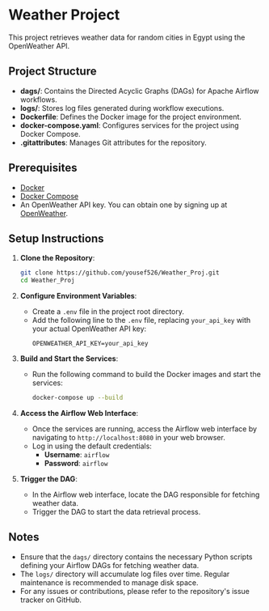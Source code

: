 
# Weather Project

This project retrieves weather data for random cities in Egypt using the OpenWeather API.

## Project Structure

- **dags/**: Contains the Directed Acyclic Graphs (DAGs) for Apache Airflow workflows.
- **logs/**: Stores log files generated during workflow executions.
- **Dockerfile**: Defines the Docker image for the project environment.
- **docker-compose.yaml**: Configures services for the project using Docker Compose.
- **.gitattributes**: Manages Git attributes for the repository.

## Prerequisites

- [Docker](https://www.docker.com/get-started)
- [Docker Compose](https://docs.docker.com/compose/install/)
- An OpenWeather API key. You can obtain one by signing up at [OpenWeather](https://openweathermap.org/api).

## Setup Instructions

1. **Clone the Repository**:
   ```bash
   git clone https://github.com/yousef526/Weather_Proj.git
   cd Weather_Proj
   ```

2. **Configure Environment Variables**:
   - Create a `.env` file in the project root directory.
   - Add the following line to the `.env` file, replacing `your_api_key` with your actual OpenWeather API key:
     ```
     OPENWEATHER_API_KEY=your_api_key
     ```

3. **Build and Start the Services**:
   - Run the following command to build the Docker images and start the services:
     ```bash
     docker-compose up --build
     ```

4. **Access the Airflow Web Interface**:
   - Once the services are running, access the Airflow web interface by navigating to `http://localhost:8080` in your web browser.
   - Log in using the default credentials:
     - **Username**: `airflow`
     - **Password**: `airflow`

5. **Trigger the DAG**:
   - In the Airflow web interface, locate the DAG responsible for fetching weather data.
   - Trigger the DAG to start the data retrieval process.

## Notes

- Ensure that the `dags/` directory contains the necessary Python scripts defining your Airflow DAGs for fetching weather data.
- The `logs/` directory will accumulate log files over time. Regular maintenance is recommended to manage disk space.
- For any issues or contributions, please refer to the repository's issue tracker on GitHub.
